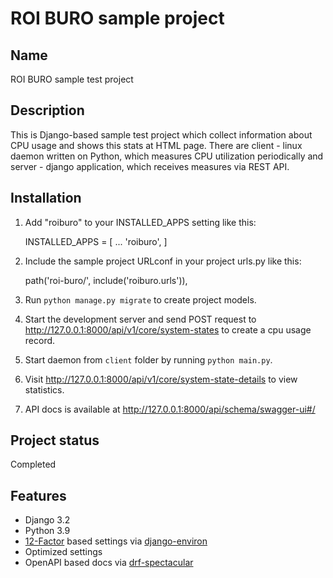 # ROI BURO sample project

## Name
ROI BURO sample test project

## Description
This is Django-based sample test project which collect information about CPU usage and shows this stats at HTML page.
There are client - linux daemon written on Python, which measures CPU utilization periodically and server - django application, which receives measures via REST API.

## Installation

1. Add "roiburo" to your INSTALLED_APPS setting like this:

    INSTALLED_APPS = [
        ...
        'roiburo',
    ]

2. Include the sample project URLconf in your project urls.py like this:

    path('roi-buro/', include('roiburo.urls')),

3. Run ``python manage.py migrate`` to create project models.

4. Start the development server and send POST request to http://127.0.0.1:8000/api/v1/core/system-states
   to create a cpu usage record.

5. Start daemon from ``client`` folder by running ``python main.py``.

6. Visit http://127.0.0.1:8000/api/v1/core/system-state-details to view statistics.

7. API docs is available at http://127.0.0.1:8000/api/schema/swagger-ui#/

## Project status
Completed

## Features

-   Django 3.2
-   Python 3.9
-   [12-Factor](http://12factor.net/) based settings via [django-environ](https://github.com/joke2k/django-environ)
-   Optimized settings
-   OpenAPI based docs via [drf-spectacular](https://github.com/tfranzel/drf-spectacular)
